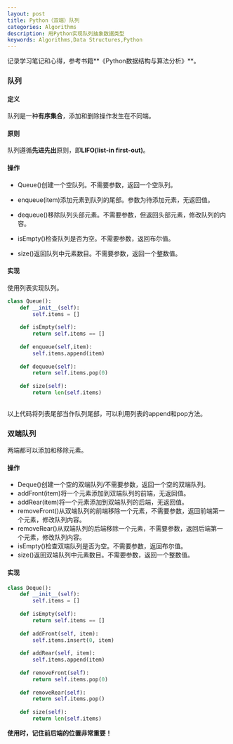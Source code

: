 ```yaml
---
layout: post
title: Python（双端）队列
categories: Algorithms
description: 用Python实现队列抽象数据类型
keywords: Algorithms,Data Structures,Python
---
```

记录学习笔记和心得，参考书籍**《Python数据结构与算法分析》**。

### 队列

#### 定义

队列是一种**有序集合**，添加和删除操作发生在不同端。

#### 原则

队列遵循**先进先出**原则，即**LIFO(list-in first-out)**。

#### 操作

- Queue()创建一个空队列。不需要参数，返回一个空队列。

- enqueue(item)添加元素到队列的尾部。参数为待添加元素，无返回值。

- dequeue()移除队列头部元素。不需要参数，但返回头部元素，修改队列的内容。

- isEmpty()检查队列是否为空。不需要参数，返回布尔值。

- size()返回队列中元素数目。不需要参数，返回一个整数值。

#### 实现

使用列表实现队列。

``` python
class Queue():
    def __init__(self):
        self.items = []
        
    def isEmpty(self):
        return self.items == []
    
    def enqueue(self,item):
        self.items.append(item)
        
    def dequeue(self):
        return self.items.pop(0)
    
    def size(self):
        return len(self.items)
    
```

以上代码将列表尾部当作队列尾部，可以利用列表的append和pop方法。

### 双端队列

两端都可以添加和移除元素。

#### 操作

- Deque()创建一个空的双端队列/不需要参数，返回一个空的双端队列。
- addFront(item)将一个元素添加到双端队列的前端，无返回值。
- addRear(item)将一个元素添加到双端队列的后端，无返回值。
- removeFront()从双端队列的前端移除一个元素，不需要参数，返回前端第一个元素，修改队列内容。
- removeRear()从双端队列的后端移除一个元素，不需要参数，返回后端第一个元素，修改队列内容。
- isEmpty()检查双端队列是否为空。不需要参数，返回布尔值。
- size()返回双端队列中元素数目。不需要参数，返回一个整数值。

#### 实现

```python
class Deque():
    def __init__(self):
        self.items = []
    
    def isEmpty(self):
        return self.items == []
    
    def addFront(self, item):
        self.items.insert(0, item)
        
    def addRear(self, item):
        self.items.append(item)
        
    def removeFront(self):
        return self.items.pop(0)
    
    def removeRear(self):
        return self.items.pop()
    
    def size(self):
        return len(self.items)
```

**使用时，记住前后端的位置非常重要！**